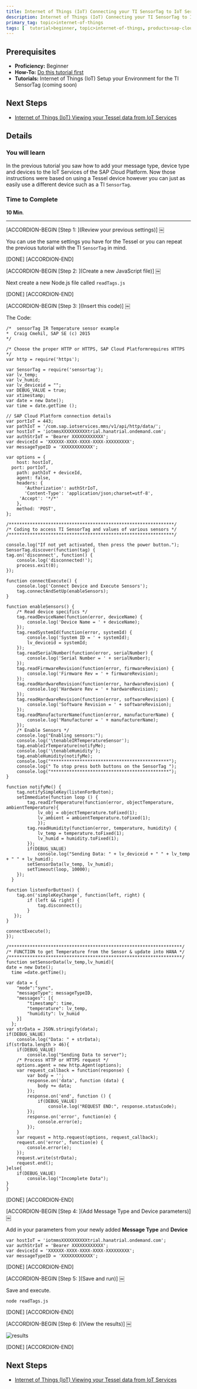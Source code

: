 ```yaml
---
title: Internet of Things (IoT) Connecting your TI SensorTag to IoT Services
description: Internet of Things (IoT) Connecting your TI SensorTag to IoT Services
primary_tag: topic>internet-of-things
tags: [  tutorial>beginner, topic>internet-of-things, products>sap-cloud-platform, products>sap-hana ]
---
```

## Prerequisites  
- **Proficiency:** Beginner
- **How-To:** [Do this tutorial first](http://www.sap.com/developer/tutorials/hcp-create-trial-account.html)
- **Tutorials:** Internet of Things (IoT) Setup your Environment for the TI SensorTag (coming soon)

## Next Steps
- [Internet of Things (IoT) Viewing your Tessel data from IoT Services](http://www.sap.com/developer/tutorials/iot-part9-hcp-services-viewdata.html)

## Details
### You will learn  
In the previous tutorial you saw how to add your message type, device type and devices to the IoT Services of the SAP Cloud Platform. Now those instructions were based on using a Tessel device however you can just as easily use a different device such as a TI `SensorTag`.

### Time to Complete
**10 Min**.

---


[ACCORDION-BEGIN [Step 1: ](Review your previous settings)] ￼

You can use the same settings you have for the Tessel or you can repeat the previous tutorial with the TI `SensorTag` in mind.

[DONE]
[ACCORDION-END]

[ACCORDION-BEGIN [Step 2: ](Create a new JavaScript file)] ￼

Next create a new Node.js file called `readTags.js`

[DONE]
[ACCORDION-END]

[ACCORDION-BEGIN [Step 3: ](Insert this code)] ￼

The Code:

```
/* 	sensorTag IR Temperature sensor example
*  Craig Cmehil, SAP SE (c) 2015
*/

/* Choose the proper HTTP or HTTPS, SAP Cloud Platformrequires HTTPS */
var http = require('https');

var SensorTag = require('sensortag');
var lv_temp;
var lv_humid;
var lv_deviceid = "";
var DEBUG_VALUE = true;
var xtimestamp;
var date = new Date();
var time = date.getTime ();

// SAP Cloud Platform connection details
var portIoT = 443;
var pathIoT = '/com.sap.iotservices.mms/v1/api/http/data/';
var hostIoT = 'iotmmsXXXXXXXXXXtrial.hanatrial.ondemand.com';
var authStrIoT = 'Bearer XXXXXXXXXXXX';
var deviceId = 'XXXXXX-XXXX-XXXX-XXXX-XXXXXXXXX';
var messageTypeID = 'XXXXXXXXXXXX';

var options = {
    host: hostIoT,
  port: portIoT,
    path: pathIoT + deviceId,
    agent: false,
    headers: {
       'Authorization': authStrIoT,
       'Content-Type': 'application/json;charset=utf-8',
	 'Accept': '*/*'
    },
    method: 'POST',     
};

/***************************************************************/
/* Coding to access TI SensorTag and values of various sensors */
/***************************************************************/

console.log("If not yet activated, then press the power button.");
SensorTag.discover(function(tag) {
tag.on('disconnect', function() {
	console.log('disconnected!');
	process.exit(0);
});

function connectExecute() {
	console.log('Connect Device and Execute Sensors');
	tag.connectAndSetUp(enableSensors);
}

function enableSensors() {
	/* Read device specifics */
	tag.readDeviceName(function(error, deviceName) {
		console.log('Device Name = ' + deviceName);
	});
	tag.readSystemId(function(error, systemId) {
		console.log('System ID = ' + systemId);
		lv_deviceid = systemId;
	});
	tag.readSerialNumber(function(error, serialNumber) {
		console.log('Serial Number = ' + serialNumber);
	});
	tag.readFirmwareRevision(function(error, firmwareRevision) {
		console.log('Firmware Rev = ' + firmwareRevision);
	});
	tag.readHardwareRevision(function(error, hardwareRevision) {
		console.log('Hardware Rev = ' + hardwareRevision);
	});
	tag.readHardwareRevision(function(error, softwareRevision) {
		console.log('Software Revision = ' + softwareRevision);
	});
	tag.readManufacturerName(function(error, manufacturerName) {
		console.log('Manufacturer = ' + manufacturerName);
	});
	/* Enable Sensors */
	console.log("Enabling sensors:");
	console.log('\tenableIRTemperatureSensor');
	tag.enableIrTemperature(notifyMe);
	console.log('\tenableHumidity');
	tag.enableHumidity(notifyMe);
	console.log("*********************************************");
	console.log(" To stop press both buttons on the SensorTag ");
	console.log("*********************************************");
}

function notifyMe() {
	tag.notifySimpleKey(listenForButton);
	setImmediate(function loop () {
		tag.readIrTemperature(function(error, objectTemperature, ambientTemperature){
      		lv_obj = objectTemperature.toFixed(1);
      		lv_ambient = ambientTemperature.toFixed(1);
    		});
		tag.readHumidity(function(error, temperature, humidity) {
			lv_temp = temperature.toFixed(1);
			lv_humid = humidity.toFixed(1);
		});
		if(DEBUG_VALUE)
			console.log("Sending Data: " + lv_deviceid + " " + lv_temp + " " + lv_humid);
		setSensorData(lv_temp, lv_humid);
		setTimeout(loop, 10000);
	});
  }

function listenForButton() {
	tag.on('simpleKeyChange', function(left, right) {
		if (left && right) {
			tag.disconnect();
		}
   });
}

connectExecute();
});

/******************************************************************/
/* FUNCTION to get Temperature from the Sensor & update into HANA */
/******************************************************************/
function setSensorData(lv_temp,lv_humid){
date = new Date();
  time =date.getTime();

var data = {
	"mode":"sync",
	"messageType": messageTypeID,
	"messages": [{
		"timestamp": time,
		"temperature": lv_temp,
		"humidity": lv_humid
	}]
  };
var strData = JSON.stringify(data);
if(DEBUG_VALUE)
	console.log("Data: " + strData);
if(strData.length > 46){
	if(DEBUG_VALUE)
		console.log("Sending Data to server");
	/* Process HTTP or HTTPS request */
	options.agent = new http.Agent(options);
	var request_callback = function(response) {
		var body = '';
		response.on('data', function (data) {
			body += data;
		});
		response.on('end', function () {
			if(DEBUG_VALUE)
				console.log("REQUEST END:", response.statusCode);
		});
		response.on('error', function(e) {
			console.error(e);
		});    
	}
	var request = http.request(options, request_callback);
	request.on('error', function(e) {
		console.error(e);
	});
	request.write(strData);
	request.end();
}else{
	if(DEBUG_VALUE)
		console.log("Incomplete Data");
}
}
```

[DONE]
[ACCORDION-END]

[ACCORDION-BEGIN [Step 4: ](Add Message Type and Device parameters)] ￼

Add in your parameters from your newly added **Message Type** and **Device**

```
var hostIoT = 'iotmmsXXXXXXXXXXtrial.hanatrial.ondemand.com';
var authStrIoT = 'Bearer XXXXXXXXXXXX';
var deviceId = 'XXXXXX-XXXX-XXXX-XXXX-XXXXXXXXX';
var messageTypeID = 'XXXXXXXXXXXX';
```

[DONE]
[ACCORDION-END]

[ACCORDION-BEGIN [Step 5: ](Save and run)] ￼

Save and execute.

```
node readTags.js
```

[DONE]
[ACCORDION-END]

[ACCORDION-BEGIN [Step 6: ](View the results)] ￼

![results](5.png)

[DONE]
[ACCORDION-END]




## Next Steps
- [Internet of Things (IoT) Viewing your Tessel data from IoT Services](http://www.sap.com/developer/tutorials/iot-part9-hcp-services-viewdata.html)
